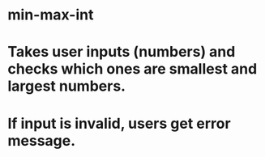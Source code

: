 # min-max-int

# Takes user inputs (numbers) and checks which ones are smallest and largest numbers.
# If input is invalid, users get error message.


 
